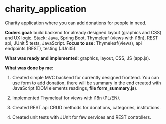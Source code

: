 # charity_application

Charity application where you can add donations for people in need.

<b>Coders goal:</b> build backend for already designed layout (graphics and CSS) and UX logic. 
Stack: Java, Spring Boot, Thymeleaf (views with i18n), REST api, JUnit 5 tests, JavaScript. 
<b>Focus to use:</b> Thymeleaf(views), api endpoints (REST), testing (JUnit5). 

<b>What was ready and implemented</b>: graphics, layout, CSS, JS (app.js).

<b>What was done by me:</b>
1. Created simple MVC backend for currently designed frontend. You can use form to add donation, there will be summary in the end created with JavaScript (DOM elements readings, <b>file form_summary.js</b>). 

2. Implemented Thymeleaf for views with i18n (PL/EN). 

3. Created REST api CRUD methods for donations, categories, institutions.

4. Created unit tests with JUnit for few services and REST controllers.
